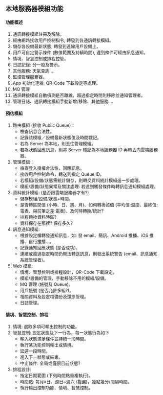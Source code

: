 本地服務器模組功能
---

#### 功能概述
1. 通訊轉接模組註冊及解除。
2. 經由網路接收用戶控制指令, 轉發到各通訊轉接模組。
3. 儲存各設備最新狀態, 轉發到連線用戶設備上。
4. 用戶可自定警示條件 (數值範圍及持續時間), 達到條件可經由訊息通知。
5. 情境、智慧控制或排程控管。
6. 日誌記錄: 分一般及警示。
7. 其他服務: 天氣查詢 ...
8. 監控管理服務器。
9. App 初始化連線, QR-Code 下載設定等處理。
10. MQ 管理
11. 通訊轉接模組自動偵測是否離線，超過指定時間則移除並通知管理者。
12. 管理日誌、通訊轉接模組手動新增/移除、其他服務 ...

#### 預估模組
1. 路由模組 (接收 Public Queue)：
    * 檢查訊息合法性。
    * 記錄該模組／設備最新狀態值及時間戳記。
    * 若為 Server 為本地，則丟往管理模組。
    * 若為狀態回應訊息，則將 Server 標記為本地服務器 ID 再轉丟向雲端服務器。
2. 管理模組：
    * 檢查登入授權合法性，回應訊息。
    * 接收用戶控制命令，轉送到指定 Queue ID。
    * 若模組/設備/狀態需統計儲存，則轉交資料統計模組進一步處理。
    * 模組/設備/狀態異常及關注處理: 若達到觸發條件時轉訊息通知模組處理。
3. 資料統計模組: (是否限雲端服務器才有?)
    * 儲存模組/設備/狀態+時間。
    * 是否轉區間值 (小時、日、週、月)、如何轉換該值 (平均值:温度、最終值:電表、與前筆之差:電表)、及何時轉換/統計?
    * 排程轉換資料時區?
    * 資料保存在那裡? 保存多久?
4. 訊息通知模組:
    * 根據設定檔轉發通知訊息，如: 發 email、簡訊、Android 推播、iOS 推播、自行推播...。
    * 記錄通知回應狀態 (是否成功)。
    * 連續或超過指定時間仍無法轉送訊息，則發出系統警告 (email、訊息通知系統管理者)。
5. Web 模組:
    * 情境、智慧控制或排程設計，QR-Code 下載設定。
    * 模組/設備的管理，手動移除不用的模組/設備。
    * MQ 管理 (帳號及 Queue)。
    * 用戶帳號 (是否允許多組?)。
    * 相關資料及設定檔備份及還原管理。
    * 日誌管理。

#### 情境、智慧控制、排程
1. 情境: 選取多項可輸出控制的功能。
2. 智慧控制: 設定狀態及下一行為，每一狀態行為如下
    * 輸入狀態滿足條件並持續一段時間。
    * 執行某功能控制輸出或情境。
    * 延遲一段時間。
    * 進入下一狀態或結束。
    * 中止條件: 全局或僅限目前狀態?
3. 排程設計:
    * 指定日期範圍 (下列時間點重複執行)。
    * 時間點: 每月x日、週日~週六 (複選)，幾點幾分/間隔時間。
    * 執行輸出控制功能、情境、智慧控制。
